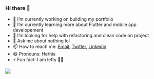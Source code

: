 ### Hi there 👋

- 🔭 I’m currently working on building my portfolio
- 🌱 I’m currently learning more about Flutter and mobile app developement
- 🤔 I’m looking for help with refactoring and clean code on project
- 💬 Ask me about nothing lol 
- 📫 How to reach me: [Email](tgtamdin3@gmail.com), [Twitter](https://twitter.com/ttamdin5), [Linkedin](https://www.linkedin.com/in/tenzintamdin592/)
- 😄 Pronouns: He/his
- ⚡ Fun fact: I am lefty 🤚🏻

<img src="https://github-readme-stats.vercel.app/api?username=tentamdin&&show_icons=true&title_color=ffffff&icon_color=bb2acf&text_color=daf7dc&bg_color=151515">
